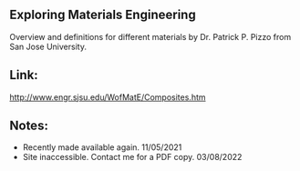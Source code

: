 ## Exploring Materials Engineering

Overview and definitions for different materials by Dr. Patrick P. Pizzo from San Jose University.

## Link:

http://www.engr.sjsu.edu/WofMatE/Composites.htm

## Notes:

- Recently made available again. 11/05/2021
- Site inaccessible. Contact me for a PDF copy. 03/08/2022